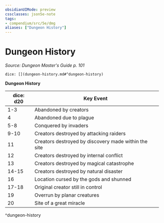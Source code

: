 ```yaml
---
obsidianUIMode: preview
cssclasses: json5e-note
tags:
- compendium/src/5e/dmg
aliases: ["Dungeon History"]
---
```

# Dungeon History
*Source: Dungeon Master's Guide p. 101* 

`dice: [](dungeon-history.md#^dungeon-history)`

**Dungeon History**

| dice: d20 | Key Event |
|-----------|-----------|
| 1-3 | Abandoned by creators |
| 4 | Abandoned due to plague |
| 5-8 | Conquered by invaders |
| 9-10 | Creators destroyed by attacking raiders |
| 11 | Creators destroyed by discovery made within the site |
| 12 | Creators destroyed by internal conflict |
| 13 | Creators destroyed by magical catastrophe |
| 14-15 | Creators destroyed by natural disaster |
| 16 | Location cursed by the gods and shunned |
| 17-18 | Original creator still in control |
| 19 | Overrun by planar creatures |
| 20 | Site of a great miracle |
^dungeon-history